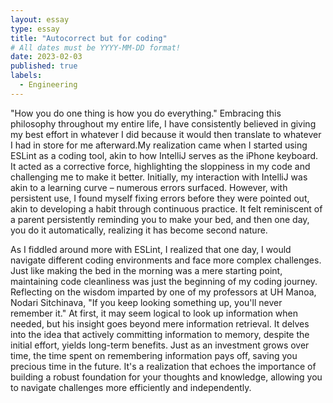 ```yaml
---
layout: essay
type: essay
title: "Autocorrect but for coding"
# All dates must be YYYY-MM-DD format!
date: 2023-02-03
published: true
labels:
  - Engineering
---
```



  "How you do one thing is how you do everything." Embracing this philosophy throughout my entire life, I have consistently believed in giving my best effort in whatever I did because it would then translate to whatever I had in store for me afterward.My realization came when I started using ESLint as a coding tool, akin to how IntelliJ serves as the iPhone keyboard. It acted as a corrective force, highlighting the sloppiness in my code and challenging me to make it better. Initially, my interaction with IntelliJ was akin to a learning curve – numerous errors surfaced. However, with persistent use, I found myself fixing errors before they were pointed out, akin to developing a habit through continuous practice. It felt reminiscent of a parent persistently reminding you to make your bed, and then one day, you do it automatically, realizing it has become second nature.

  As I fiddled around more with ESLint, I realized that one day, I would navigate different coding environments and face more complex challenges. Just like making the bed in the morning was a mere starting point, maintaining code cleanliness was just the beginning of my coding journey. Reflecting on the wisdom imparted by one of my professors at UH Manoa, Nodari Sitchinava, "If you keep looking something up, you'll never remember it." At first, it may seem logical to look up information when needed, but his insight goes beyond mere information retrieval. It delves into the idea that actively committing information to memory, despite the initial effort, yields long-term benefits. Just as an investment grows over time, the time spent on remembering information pays off, saving you precious time in the future. It's a realization that echoes the importance of building a robust foundation for your thoughts and knowledge, allowing you to navigate challenges more efficiently and independently.
